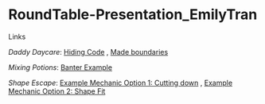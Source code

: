 # RoundTable-Presentation_EmilyTran

Links

_Daddy Daycare_:
[Hiding Code](https://molleindustria.github.io/p5.play/examples/index.html?fileName=collisions.js) , 
[Made boundaries](https://molleindustria.github.io/p5.play/examples/index.html?fileName=collisions3.js)

_Mixing Potions_:
[Banter Example](https://ninjett.itch.io/how2cook)

_Shape Escape_:
[Example Mechanic Option 1: Cutting down](https://www.youtube.com/watch?v=DFH2gtPu8SM) , 
[Example Mechanic Option 2: Shape Fit](https://www.youtube.com/watch?v=cnFBM58UOYM)
